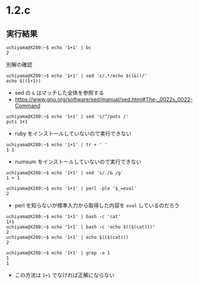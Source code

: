 # 1.2.c

## 実行結果

```
uchiyama@X280:~$ echo '1+1' | bc
2
```

別解の確認

```
uchiyama@X280:~$ echo '1+1' | sed 's/.*/echo $((&))/'
echo $((1+1))
```

- sed の `&` はマッチした全体を参照する
- https://www.gnu.org/software/sed/manual/sed.html#The-_0022s_0022-Command

```
uchiyama@X280:~$ echo '1+1' | sed 's/^/puts /'
puts 1+1
```

- ruby をインストールしていないので実行できない

```
uchiyama@X280:~$ echo '1+1' | tr + ' '
1 1
```

- numsum をインストールしていないので実行できない

```
uchiyama@X280:~$ echo '1+1' | sed 's/./& /g'
1 + 1
```

```
uchiyama@X280:~$ echo '1+1' | perl -ple '$_=eval'
2
```

- perl を知らないが標準入力から取得した内容を `eval` しているのだろう

```
uchiyama@X280:~$ echo '1+1' | bash -c 'cat'
1+1
uchiyama@X280:~$ echo '1+1' | bash -c 'echo $(($(cat)))'
2
uchiyama@X280:~$ echo '1+1' | echo $(($(cat)))
2
```

```
uchiyama@X280:~$ echo '1+1' | grep -o 1
1
1
```

- この方法は `1+1` でなければ正解にならない
